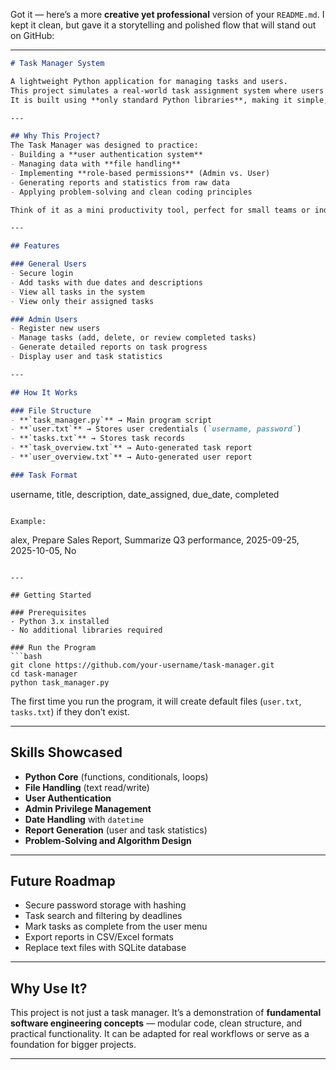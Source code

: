 Got it — here’s a more **creative yet professional** version of your `README.md`. I kept it clean, but gave it a storytelling and polished flow that will stand out on GitHub:

---

```markdown
# Task Manager System

A lightweight Python application for managing tasks and users.  
This project simulates a real-world task assignment system where users can log in, add tasks, track progress, and generate reports.  
It is built using **only standard Python libraries**, making it simple, portable, and easy to run anywhere.

---

## Why This Project?
The Task Manager was designed to practice:
- Building a **user authentication system**
- Managing data with **file handling**
- Implementing **role-based permissions** (Admin vs. User)
- Generating reports and statistics from raw data
- Applying problem-solving and clean coding principles

Think of it as a mini productivity tool, perfect for small teams or individual use.

---

## Features

### General Users
- Secure login  
- Add tasks with due dates and descriptions  
- View all tasks in the system  
- View only their assigned tasks  

### Admin Users
- Register new users  
- Manage tasks (add, delete, or review completed tasks)  
- Generate detailed reports on task progress  
- Display user and task statistics  

---

## How It Works

### File Structure
- **`task_manager.py`** → Main program script  
- **`user.txt`** → Stores user credentials (`username, password`)  
- **`tasks.txt`** → Stores task records  
- **`task_overview.txt`** → Auto-generated task report  
- **`user_overview.txt`** → Auto-generated user report  

### Task Format
```

username, title, description, date_assigned, due_date, completed

```

Example:
```

alex, Prepare Sales Report, Summarize Q3 performance, 2025-09-25, 2025-10-05, No

````

---

## Getting Started

### Prerequisites
- Python 3.x installed
- No additional libraries required

### Run the Program
```bash
git clone https://github.com/your-username/task-manager.git
cd task-manager
python task_manager.py
````

The first time you run the program, it will create default files (`user.txt`, `tasks.txt`) if they don’t exist.

---

## Skills Showcased

* **Python Core** (functions, conditionals, loops)
* **File Handling** (text read/write)
* **User Authentication**
* **Admin Privilege Management**
* **Date Handling** with `datetime`
* **Report Generation** (user and task statistics)
* **Problem-Solving and Algorithm Design**

---

## Future Roadmap

* Secure password storage with hashing
* Task search and filtering by deadlines
* Mark tasks as complete from the user menu
* Export reports in CSV/Excel formats
* Replace text files with SQLite database

---

## Why Use It?

This project is not just a task manager.
It’s a demonstration of **fundamental software engineering concepts** — modular code, clean structure, and practical functionality.
It can be adapted for real workflows or serve as a foundation for bigger projects.

---



